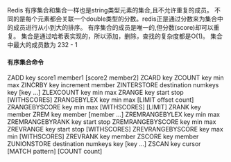 Redis 有序集合和集合一样也是string类型元素的集合,且不允许重复的成员。
不同的是每个元素都会关联一个double类型的分数。redis正是通过分数来为集合中的成员进行从小到大的排序。
有序集合的成员是唯一的,但分数(score)却可以重复。
集合是通过哈希表实现的，所以添加，删除，查找的复杂度都是O(1)。 集合中最大的成员数为 232 - 1 

#### 有序集合命令
ZADD key score1 member1 [score2 member2] 
ZCARD key 
ZCOUNT key min max 
ZINCRBY key increment member 
ZINTERSTORE destination numkeys key [key ...] 
ZLEXCOUNT key min max 
ZRANGE key start stop [WITHSCORES] 
ZRANGEBYLEX key min max [LIMIT offset count] 
ZRANGEBYSCORE key min max [WITHSCORES] [LIMIT] 
ZRANK key member
ZREM key member [member ...] 
ZREMRANGEBYLEX key min max 
ZREMRANGEBYRANK key start stop 
ZREMRANGEBYSCORE key min max 
ZREVRANGE key start stop [WITHSCORES] 
ZREVRANGEBYSCORE key max min [WITHSCORES] 
ZREVRANK key member 
ZSCORE key member 
ZUNIONSTORE destination numkeys key [key ...] 
ZSCAN key cursor [MATCH pattern] [COUNT count] 
